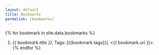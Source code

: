 ```yaml
---
layout: default
title: Bookmarks
permalink: /bookmarks/
---
```


{% for bookmark in site.data.bookmarks %}
1. *{{ bookmark.title }}*. Tags: [{{bookmark.tags}}]. <{{ bookmark.uri }}>.
{% endfor %}
